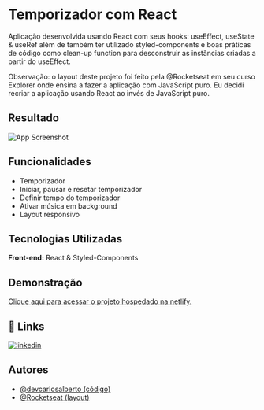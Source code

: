 # Temporizador com React

Aplicação desenvolvida usando React com seus hooks: useEffect, useState & useRef além de também ter utilizado styled-components e boas práticas de código como clean-up function para desconstruir as instâncias criadas a partir do useEffect.

Observação: o layout deste projeto foi feito pela @Rocketseat em seu curso Explorer onde ensina a fazer a aplicação com JavaScript puro. Eu decidi recriar a aplicação usando React ao invés de JavaScript puro.
## Resultado

![App Screenshot](https://i.imgur.com/WrhZ9Jy.png)


## Funcionalidades

- Temporizador
- Iniciar, pausar e resetar temporizador
- Definir tempo do temporizador
- Ativar música em background
- Layout responsivo


## Tecnologias Utilizadas

**Front-end:** React & Styled-Components


## Demonstração

[Clique aqui para acessar o projeto hospedado na netlify.](https://temporizadoronline.netlify.app)


## 🔗 Links
[![linkedin](https://img.shields.io/badge/linkedin-0A66C2?style=for-the-badge&logo=linkedin&logoColor=white)](https://www.linkedin.com/in/devcarlosalberto)


## Autores

- [@devcarlosalberto (código)](https://www.github.com/devcarlosalberto)
- [@Rocketseat (layout)](https://www.rocketseat.com.br/)

